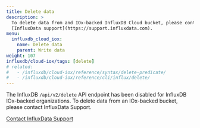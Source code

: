 ```yaml
---
title: Delete data
description: >
  To delete data from and IOx-backed InfluxDB Cloud bucket, please contact
  [InfluxData support](https://support.influxdata.com).
menu:
  influxdb_cloud_iox:
    name: Delete data
    parent: Write data
weight: 107
influxdb/cloud-iox/tags: [delete]
# related:
#   - /influxdb/cloud-iox/reference/syntax/delete-predicate/
#   - /influxdb/cloud-iox/reference/cli/influx/delete/
---
```


The InfluxDB `/api/v2/delete` API endpoint has been disabled for InfluxDB
IOx-backed organizations. To delete data from an IOx-backed bucket, please
contact InfluxData Support.

<a class="btn" href="https://support.influxdata.com">Contact InfluxData Support</a>